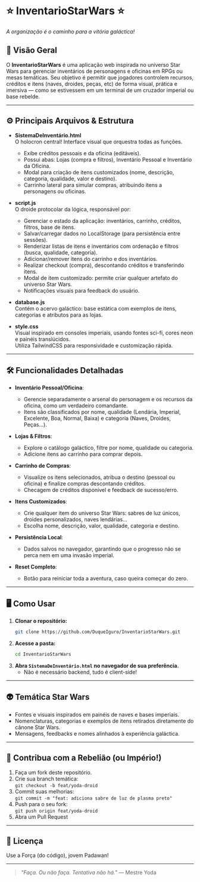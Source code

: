 # ⭐ InventarioStarWars ⭐  
_A organização é o caminho para a vitória galáctica!_

## 🌌 Visão Geral

O **InventarioStarWars** é uma aplicação web inspirada no universo Star Wars para gerenciar inventários de personagens e oficinas em RPGs ou mesas temáticas. Seu objetivo é permitir que jogadores controlem recursos, créditos e itens (naves, droides, peças, etc) de forma visual, prática e imersiva — como se estivessem em um terminal de um cruzador imperial ou base rebelde.

---

## ⚙️ Principais Arquivos & Estrutura

- **SistemaDeInventário.html**  
  O holocron central! Interface visual que orquestra todas as funções.  
  - Exibe créditos pessoais e da oficina (editáveis).
  - Possui abas: Lojas (compra e filtros), Inventário Pessoal e Inventário da Oficina.
  - Modal para criação de itens customizados (nome, descrição, categoria, qualidade, valor e destino).
  - Carrinho lateral para simular compras, atribuindo itens a personagens ou oficinas.

- **script.js**  
  O droide protocolar da lógica, responsável por:
  - Gerenciar o estado da aplicação: inventários, carrinho, créditos, filtros, base de itens.
  - Salvar/carregar dados no LocalStorage (para persistência entre sessões).
  - Renderizar listas de itens e inventários com ordenação e filtros (busca, qualidade, categoria).
  - Adicionar/remover itens do carrinho e dos inventários.
  - Realizar checkout (compra), descontando créditos e transferindo itens.
  - Modal de item customizado: permite criar qualquer artefato do universo Star Wars.
  - Notificações visuais para feedback do usuário.

- **database.js**  
  Contém o acervo galáctico: base estática com exemplos de itens, categorias e atributos para as lojas.

- **style.css**  
  Visual inspirado em consoles imperiais, usando fontes sci-fi, cores neon e painéis translúcidos.  
  Utiliza TailwindCSS para responsividade e customização rápida.

---

## 🛠️ Funcionalidades Detalhadas

- **Inventário Pessoal/Oficina**:  
  - Gerencie separadamente o arsenal do personagem e os recursos da oficina, como um verdadeiro comandante.
  - Itens são classificados por nome, qualidade (Lendária, Imperial, Excelente, Boa, Normal, Baixa) e categoria (Naves, Droides, Peças...).

- **Lojas & Filtros**:  
  - Explore o catálogo galáctico, filtre por nome, qualidade ou categoria.
  - Adicione itens ao carrinho para comprar depois.

- **Carrinho de Compras**:  
  - Visualize os itens selecionados, atribua o destino (pessoal ou oficina) e finalize compras descontando créditos.
  - Checagem de créditos disponível e feedback de sucesso/erro.

- **Itens Customizados**:  
  - Crie qualquer item do universo Star Wars: sabres de luz únicos, droides personalizados, naves lendárias...
  - Escolha nome, descrição, valor, qualidade, categoria e destino.

- **Persistência Local**:  
  - Dados salvos no navegador, garantindo que o progresso não se perca nem em uma invasão imperial.

- **Reset Completo**:  
  - Botão para reiniciar toda a aventura, caso queira começar do zero.

---

## 🖥️ Como Usar

1. **Clonar o repositório:**
   ```bash
   git clone https://github.com/DuqueIguro/InventarioStarWars.git
   ```
2. **Acesse a pasta:**
   ```bash
   cd InventarioStarWars
   ```
3. **Abra `SistemaDeInventário.html` no navegador de sua preferência.**
   - Não é necessário backend, tudo é client-side!

---

## 👽 Temática Star Wars

- Fontes e visuais inspirados em painéis de naves e bases imperiais.
- Nomenclaturas, categorias e exemplos de itens retirados diretamente do cânone Star Wars.
- Mensagens, feedbacks e nomes alinhados à experiência galáctica.

---

## 🤝 Contribua com a Rebelião (ou Império!)

1. Faça um fork deste repositório.
2. Crie sua branch temática:  
   `git checkout -b feat/yoda-droid`
3. Commit suas melhorias:  
   `git commit -m "feat: adiciona sabre de luz de plasma preto"`
4. Push para o seu fork:  
   `git push origin feat/yoda-droid`
5. Abra um Pull Request

---

## 📜 Licença
  
Use a Força (do código), jovem Padawan!

---

> _"Faça. Ou não faça. Tentativa não há."_ — Mestre Yoda  
